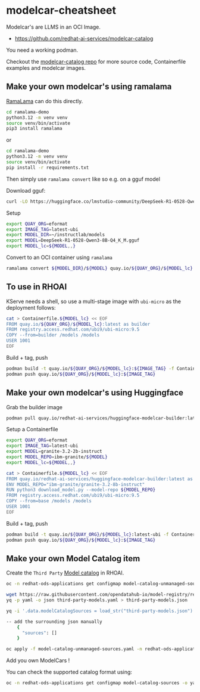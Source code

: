 # modelcar-cheatsheet

Modelcar's are LLMS in an OCI Image.

- https://github.com/redhat-ai-services/modelcar-catalog

You need a working podman.

Checkout the [modelcar-catalog repo](https://github.com/redhat-ai-services/modelcar-catalog) for more source code, Containerfile examples and modelcar images.

## Make your own modelcar's using ramalama

[RamaLama](https://github.com/containers/ramalama) can do this directly.

```bash
cd ramalama-demo
python3.12 -m venv venv
source venv/bin/activate
pip3 install ramalama
```

or

```bash
cd ramalama-demo
python3.12 -m venv venv
source venv/bin/activate
pip install -r requirements.txt
```

Then simply use `ramalama convert` like so e.g. on a gguf model

Download gguf:

```bash
curl -LO https://huggingface.co/lmstudio-community/DeepSeek-R1-0528-Qwen3-8B-GGUF/resolve/main/DeepSeek-R1-0528-Qwen3-8B-Q4_K_M.gguf
```

Setup

```bash
export QUAY_ORG=eformat
export IMAGE_TAG=latest-ubi
export MODEL_DIR=~/instructlab/models
export MODEL=DeepSeek-R1-0528-Qwen3-8B-Q4_K_M.gguf
export MODEL_lc=${MODEL,,}
```

Convert to an OCI container using `ramalama`

```bash
ramalama convert ${MODEL_DIR}/${MODEL} quay.io/${QUAY_ORG}/${MODEL_lc}:latest
```

## To use in RHOAI

KServe needs a shell, so use a multi-stage image with `ubi-micro` as the deployment follows:

```bash
cat > Containerfile.${MODEL_lc} << EOF
FROM quay.io/${QUAY_ORG}/${MODEL_lc}:latest as builder
FROM registry.access.redhat.com/ubi9/ubi-micro:9.5
COPY --from=builder /models /models
USER 1001
EOF
```

Build + tag, push

```bash
podman build -t quay.io/${QUAY_ORG}/${MODEL_lc}:${IMAGE_TAG} -f Containerfile.${MODEL_lc}
podman push quay.io/${QUAY_ORG}/${MODEL_lc}:${IMAGE_TAG}
```

## Make your own modelcar's using Huggingface

Grab the builder image

```bash
podman pull quay.io/redhat-ai-services/huggingface-modelcar-builder:latest
```

Setup a Containerfile

```bash
export QUAY_ORG=eformat
export IMAGE_TAG=latest-ubi
export MODEL=granite-3.2-2b-instruct
export MODEL_REPO=ibm-granite/${MODEL}
export MODEL_lc=${MODEL,,}

cat > Containerfile.${MODEL_lc} << EOF
FROM quay.io/redhat-ai-services/huggingface-modelcar-builder:latest as base
ENV MODEL_REPO="ibm-granite/granite-3.2-8b-instruct"
RUN python3 download_model.py --model-repo ${MODEL_REPO}
FROM registry.access.redhat.com/ubi9/ubi-micro:9.5
COPY --from=base /models /models
USER 1001
EOF
```

Build + tag, push

```bash
podman build -t quay.io/${QUAY_ORG}/${MODEL_lc}:latest-ubi -f Containerfile.${MODEL_lc}
podman push quay.io/${QUAY_ORG}/${MODEL_lc}:${IMAGE_TAG}
```

## Make your own Model Catalog item

Create the `Third Party` [Model catalog](https://interact.redhat.com/share/8lnAkN6iwWdesATOw3O4) in RHOAI.

```bash
oc -n redhat-ods-applications get configmap model-catalog-unmanaged-sources -o yaml > model-catalog-unmanaged-sources.yaml

wget https://raw.githubusercontent.com/opendatahub-io/model-registry/refs/heads/main/model-catalog/models/third-party-models.yaml
yq -p yaml -o json third-party-models.yaml > third-party-models.json

yq -i '.data.modelCatalogSources = load_str("third-party-models.json")' model-catalog-unmanaged-sources.yaml

-- add the surrounding json manually
    {
      "sources": []
    }

oc apply -f model-catalog-unmanaged-sources.yaml -n redhat-ods-applications
```

Add you own ModelCars !

You can check the supported catalog format using:

```bash
oc -n redhat-ods-applications get configmap model-catalog-sources -o yaml > model-catalog-sources.yaml
```
